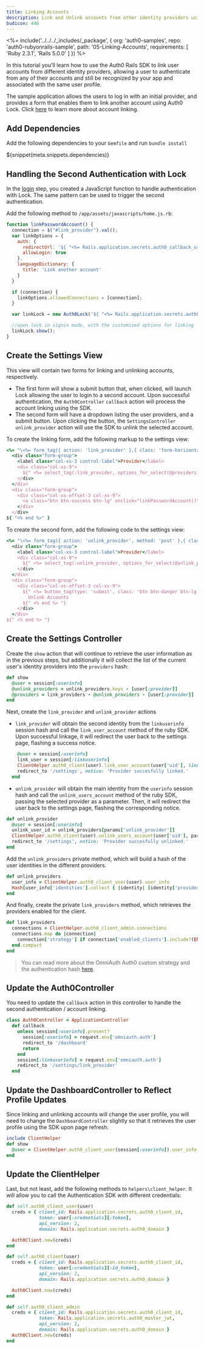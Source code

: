 ```yaml
---
title: Linking Accounts
description: Link and Unlink accounts from other identity providers using the Rails SDK.
budicon: 448
---
```


<%= include('../../../_includes/_package', {
  org: 'auth0-samples',
  repo: 'auth0-rubyonrails-sample',
  path: '05-Linking-Accounts',
  requirements: [
    'Ruby 2.3.1',
    'Rails 5.0.0'
  ]
}) %>

In this tutorial you'll learn how to use the Auth0 Rails SDK to link user accounts from different identity providers, allowing a user to authenticate from any of their accounts and still be recognized by your app and associated with the same user profile.

The sample application allows the users to log in with an initial provider, and provides a form that enables them to link another account using Auth0 Lock. Click [here](/link-accounts) to learn more about account linking.

## Add Dependencies

Add the following dependencies to your `Gemfile` and run `bundle install`

${snippet(meta.snippets.dependencies)}

## Handling the Second Authentication with Lock

In the [login](/quickstart/webapp/rails/01-login) step, you created a JavaScript function to handle authentication with Lock. The same pattern can be used to trigger the second authentication.

Add the following method to `/app/assets/javascripts/home.js.rb`:

```js
function linkPasswordAccount() {
  connection = $("#link_provider").val();
  var linkOptions = {
    auth: {
      redirectUrl: '${ "<%= Rails.application.secrets.auth0_callback_url %>" }',
      allowLogin: true
    },
    languageDictionary: {
      title: 'Link another account'
    }
  }

  if (connection) {
    linkOptions.allowedConnections = [connection];
  }

  var linkLock = new Auth0Lock('${ "<%= Rails.application.secrets.auth0_client_id %>" }', '${ "<%= Rails.application.secrets.auth0_domain %>" }', linkOptions);

  //open lock in signin mode, with the customized options for linking
  linkLock.show();
}
```

## Create the Settings View

This view will contain two forms for linking and unlinking accounts, respectively.
- The first form will show a submit button that, when clicked, will launch Lock allowing the user to login to a second account. Upon successful authentication, the `Auth0Controller` `callback` action will process the account linking using the SDK.
- The second form will have a dropdown listing the user providers, and a submit button. Upon clicking the button, the `SettingsController` `unlink_provider` action will use the SDK to unlink the selected account.

To create the linking form, add the following markup to the settings view:

```ruby
<%= "\<%= form_tag({ action: 'link_provider' },{ class: 'form-horizontal col-xs-10 col-xs-offset-1' }) do %\>" %>
  <div class="form-group">
    <label class="col-xs-3 control-label">Provider</label>
    <div class="col-xs-9">
      ${" <%= select_tag(:link_provider, options_for_select(@providers), class: 'form-control') %> "}
    </div>
  </div>
  <div class="form-group">
    <div class="col-xs-offset-3 col-xs-9">
      <a class="btn btn-success btn-lg" onclick="linkPasswordAccount()">Link Accounts</a>
    </div>
  </div>
${ "<% end %>" }
```

To create the second form, add the following code to the settings view:

```ruby
<%= "\<%= form_tag({ action: 'unlink_provider', method: 'post' },{ class: 'form-horizontal col-xs-10 col-xs-offset-1' }) do %\>" %>
  <div class="form-group">
    <label class="col-xs-3 control-label">Provider</label>
    <div class="col-xs-9">
      ${" <%= select_tag(:unlink_provider, options_for_select(@unlink_providers), class: 'form-control') %> "}
    </div>
  </div>
  <div class="form-group">
    <div class="col-xs-offset-3 col-xs-9">
      ${" <%= button_tag(type: 'submit', class: 'btn btn-danger btn-lg') do %> "}
        Unlink Accounts
      ${" <% end %> "}
    </div>
  </div>
${" <% end %> "}
```

## Create the Settings Controller

Create the `show` action that will continue to retrieve the user information as in the previous steps, but additionally it will collect the list of the current user's identity providers into the `providers` hash:

```ruby
def show
  @user = session[:userinfo]
  @unlink_providers = unlink_providers.keys - [user[:provider]]
  @providers = link_providers - @unlink_providers - [user[:provider]]
end
```

Next, create the `link_provider` and `unlink_provider` actions
- `link_provider` will obtain the second identity from the `linkuserinfo` session hash and call the `link_user_account` method of the ruby SDK. Upon successful linkage, it will redirect the user back to the settings page, flashing a success notice.

```ruby
    @user = session[:userinfo]
    link_user = session[:linkuserinfo]
    ClientHelper.auth0_client(user).link_user_account(user['uid'], link_with: link_user[:credentials][:id_token])
    redirect_to '/settings', notice: 'Provider succesfully linked.'
  end
```

- `unlink_provider` will obtain the main identity from the `userinfo` session hash and call the `unlink_users_account` method of the ruby SDK, passing the selected provider as a parameter. Then, it will redirect the user back to the settings page, flashing the corresponding notice.

```ruby
def unlink_provider
  @user = session[:userinfo]
  unlink_user_id = unlink_providers[params['unlink_provider']]
  ClientHelper.auth0_client(user).unlink_users_account(user['uid'], params['unlink_provider'], unlink_user_id)
  redirect_to '/settings', notice: 'Provider succesfully unlinked.'
end
```
Add the `unlink_providers` private method, which will build a hash of the user identities in the different providers.

```ruby
def unlink_providers
  user_info = ClientHelper.auth0_client_user(user).user_info
  Hash[user_info['identities'].collect { |identity| [identity['provider'], identity['user_id']] }]
end
```

And finally, create the private `link_providers` method, which retrieves the providers enabled for the client.

```ruby
def link_providers
  connections = ClientHelper.auth0_client_admin.connections
  connections.map do |connection|
    connection['strategy'] if connection['enabled_clients'].include?(ENV['AUTH0_CLIENT_ID'])
  end.compact
end
```
> You can read more about the OmniAuth Auth0 custom strategy and the authentication hash [here](https://github.com/auth0/omniauth-auth0#auth-hash).

## Update the Auth0Controller

You need to update the `callback` action in this controller to handle the second authentication / account linking.

```ruby
class Auth0Controller < ApplicationController
  def callback
    unless session[:userinfo].present?
      session[:userinfo] = request.env['omniauth.auth']
      redirect_to '/dashboard'
      return
    end
    session[:linkuserinfo] = request.env['omniauth.auth']
    redirect_to '/settings/link_provider'
  end
```

## Update the DashboardController to Reflect Profile Updates

Since linking and unlinking accounts will change the user profile, you will need to change the `DashboardController` slightly so that it retrieves the user profile using the SDK upon page refresh:

```ruby
include ClientHelper
def show
  @user = ClientHelper.auth0_client_user(session[:userinfo]).user_info
end
```

## Update the ClientHelper

Last, but not least, add the following methods to `helpers\client_helper`. It will allow you to call the Authentication SDK with different credentials:

```ruby
def self.auth0_client_user(user)
  creds = { client_id: Rails.application.secrets.auth0_client_id,
            token: user[:credentials][:token],
            api_version: 2,
            domain: Rails.application.secrets.auth0_domain }

  Auth0Client.new(creds)
end

def self.auth0_client(user)
  creds = { client_id: Rails.application.secrets.auth0_client_id,
            token: user[:credentials][:id_token],
            api_version: 2,
            domain: Rails.application.secrets.auth0_domain }

  Auth0Client.new(creds)
end

def self.auth0_client_admin
  creds = { client_id: Rails.application.secrets.auth0_client_id,
            token: Rails.application.secrets.auth0_master_jwt,
            api_version: 2,
            domain: Rails.application.secrets.auth0_domain }
  Auth0Client.new(creds)
end
```
